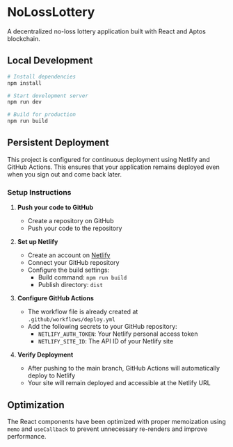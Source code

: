 
# NoLossLottery

A decentralized no-loss lottery application built with React and Aptos blockchain.

## Local Development

```bash
# Install dependencies
npm install

# Start development server
npm run dev

# Build for production
npm run build
```

## Persistent Deployment

This project is configured for continuous deployment using Netlify and GitHub Actions. This ensures that your application remains deployed even when you sign out and come back later.

### Setup Instructions

1. **Push your code to GitHub**
   - Create a repository on GitHub
   - Push your code to the repository

2. **Set up Netlify**
   - Create an account on [Netlify](https://www.netlify.com/)
   - Connect your GitHub repository
   - Configure the build settings:
     - Build command: `npm run build`
     - Publish directory: `dist`

3. **Configure GitHub Actions**
   - The workflow file is already created at `.github/workflows/deploy.yml`
   - Add the following secrets to your GitHub repository:
     - `NETLIFY_AUTH_TOKEN`: Your Netlify personal access token
     - `NETLIFY_SITE_ID`: The API ID of your Netlify site

4. **Verify Deployment**
   - After pushing to the main branch, GitHub Actions will automatically deploy to Netlify
   - Your site will remain deployed and accessible at the Netlify URL

## Optimization

The React components have been optimized with proper memoization using `memo` and `useCallback` to prevent unnecessary re-renders and improve performance.
  